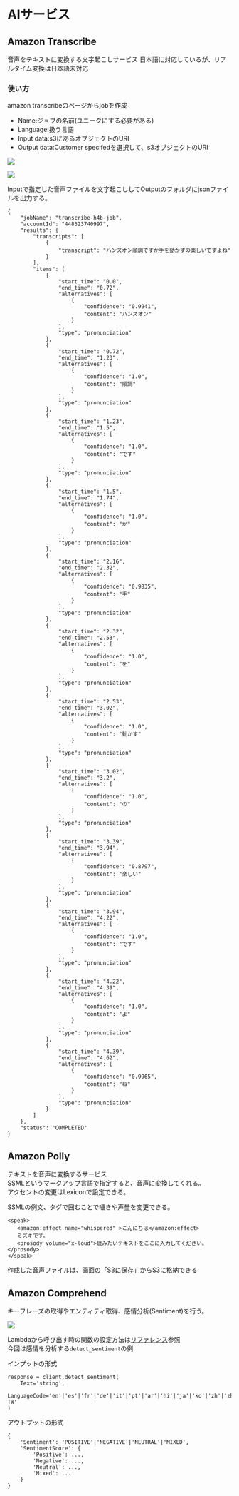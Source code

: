 # AIサービス
## Amazon Transcribe
音声をテキストに変換する文字起こしサービス
日本語に対応しているが、リアルタイム変換は日本語未対応

### 使い方
amazon transcribeのページからjobを作成
- Name:ジョブの名前(ユニークにする必要がある)
- Language:扱う言語
- Input data:s3にあるオブジェクトのURI
- Output data:Customer specifedを選択して、s3オブジェクトのURI

![](img/ai-transcribe1.png)

![](img/ai-transcribe2.png)


Inputで指定した音声ファイルを文字起こししてOutputのフォルダにjsonファイルを出力する。

```
{
	"jobName": "transcribe-h4b-job",
	"accountId": "448323740997",
	"results": {
		"transcripts": [
			{
				"transcript": "ハンズオン順調ですか手を動かすの楽しいですよね"
			}
		],
		"items": [
			{
				"start_time": "0.0",
				"end_time": "0.72",
				"alternatives": [
					{
						"confidence": "0.9941",
						"content": "ハンズオン"
					}
				],
				"type": "pronunciation"
			},
			{
				"start_time": "0.72",
				"end_time": "1.23",
				"alternatives": [
					{
						"confidence": "1.0",
						"content": "順調"
					}
				],
				"type": "pronunciation"
			},
			{
				"start_time": "1.23",
				"end_time": "1.5",
				"alternatives": [
					{
						"confidence": "1.0",
						"content": "です"
					}
				],
				"type": "pronunciation"
			},
			{
				"start_time": "1.5",
				"end_time": "1.74",
				"alternatives": [
					{
						"confidence": "1.0",
						"content": "か"
					}
				],
				"type": "pronunciation"
			},
			{
				"start_time": "2.16",
				"end_time": "2.32",
				"alternatives": [
					{
						"confidence": "0.9835",
						"content": "手"
					}
				],
				"type": "pronunciation"
			},
			{
				"start_time": "2.32",
				"end_time": "2.53",
				"alternatives": [
					{
						"confidence": "1.0",
						"content": "を"
					}
				],
				"type": "pronunciation"
			},
			{
				"start_time": "2.53",
				"end_time": "3.02",
				"alternatives": [
					{
						"confidence": "1.0",
						"content": "動かす"
					}
				],
				"type": "pronunciation"
			},
			{
				"start_time": "3.02",
				"end_time": "3.2",
				"alternatives": [
					{
						"confidence": "1.0",
						"content": "の"
					}
				],
				"type": "pronunciation"
			},
			{
				"start_time": "3.39",
				"end_time": "3.94",
				"alternatives": [
					{
						"confidence": "0.8797",
						"content": "楽しい"
					}
				],
				"type": "pronunciation"
			},
			{
				"start_time": "3.94",
				"end_time": "4.22",
				"alternatives": [
					{
						"confidence": "1.0",
						"content": "です"
					}
				],
				"type": "pronunciation"
			},
			{
				"start_time": "4.22",
				"end_time": "4.39",
				"alternatives": [
					{
						"confidence": "1.0",
						"content": "よ"
					}
				],
				"type": "pronunciation"
			},
			{
				"start_time": "4.39",
				"end_time": "4.62",
				"alternatives": [
					{
						"confidence": "0.9965",
						"content": "ね"
					}
				],
				"type": "pronunciation"
			}
		]
	},
	"status": "COMPLETED"
}
```


## Amazon Polly
テキストを音声に変換するサービス  
SSMLというマークアップ言語で指定すると、音声に変換してくれる。  
アクセントの変更はLexiconで設定できる。

SSMLの例文、タグで囲むことで囁きや声量を変更できる。
```
<speak>
   <amazon:effect name="whispered" >こんにちは</amazon:effect>
   ミズキです。
   <prosody volume="x-loud">読みたいテキストをここに入力してください。</prosody>
</speak>
```
作成した音声ファイルは、画面の「S3に保存」からS3に格納できる



## Amazon Comprehend
キーフレーズの取得やエンティティ取得、感情分析(Sentiment)を行う。

![](img/ai_comprehend.png)


Lambdaから呼び出す時の関数の設定方法は[リファレンス](https://boto3.amazonaws.com/v1/documentation/api/latest/reference/services/comprehend.html#Comprehend.Client.detect_sentiment)参照  
今回は感情を分析する`detect_sentiment`の例


インプットの形式
```
response = client.detect_sentiment(
    Text='string',
    LanguageCode='en'|'es'|'fr'|'de'|'it'|'pt'|'ar'|'hi'|'ja'|'ko'|'zh'|'zh-TW'
)
```

アウトプットの形式
```
{
    'Sentiment': 'POSITIVE'|'NEGATIVE'|'NEUTRAL'|'MIXED',
    'SentimentScore': {
        'Positive': ...,
        'Negative': ...,
        'Neutral': ...,
        'Mixed': ...
    }
}
```


